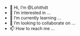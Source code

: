 - 👋 Hi, I’m @Lohithdt
- 👀 I’m interested in ...
- 🌱 I’m currently learning ...
- 💞️ I’m looking to collaborate on ...
- 📫 How to reach me ...

<!---
Lohithdt/Lohithdt is a ✨ special ✨ repository because its `README.md` (this file) appears on your GitHub profile.
You can click the Preview link to take a look at your changes.
--->
